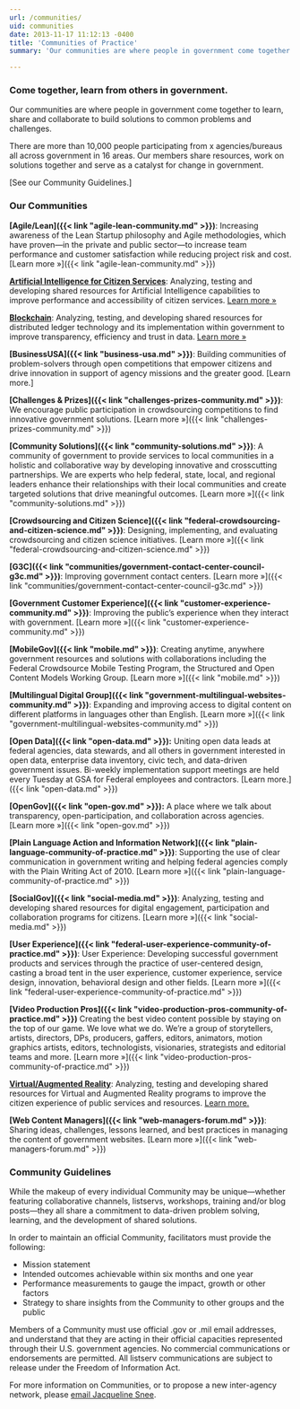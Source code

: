 ```yaml
---
url: /communities/
uid: communities
date: 2013-11-17 11:12:13 -0400
title: 'Communities of Practice'
summary: 'Our communities are where people in government come together to learn, share and collaborate to build solutions to common problems and challenges.'

---
```


### Come together, learn from others in government.

Our communities are where people in government come together to learn, share and collaborate to build solutions to common problems and challenges.

There are more than 10,000 people participating from x agencies/bureaus all across government in 16 areas. Our members share resources, work on solutions together and serve as a catalyst for  change in government.

[See our Community Guidelines.]

### Our Communities

**[Agile/Lean]({{< link "agile-lean-community.md" >}})**: Increasing awareness of the Lean Startup philosophy and Agile methodologies, which have proven—in the private and public sector—to increase team performance and customer satisfaction while reducing project risk and cost.
[Learn&nbsp;more&nbsp;»]({{< link "agile-lean-community.md" >}})

**[Artificial Intelligence for Citizen Services](https://www.gsa.gov/technology/government-it-initiatives/emerging-citizen-technology/artificial-intelligence-for-citizen-services)**: Analyzing, testing and developing shared resources for Artificial Intelligence capabilities to improve performance and accessibility of citizen services.
[Learn&nbsp;more&nbsp;»](https://www.gsa.gov/technology/government-it-initiatives/emerging-citizen-technology/artificial-intelligence-for-citizen-services)

**[Blockchain](https://www.gsa.gov/technology/government-it-initiatives/emerging-citizen-technology/blockchain)**: Analyzing, testing, and developing shared resources for distributed ledger technology and its implementation within government to improve transparency, efficiency and trust in data.
[Learn&nbsp;more&nbsp;»](https://www.gsa.gov/technology/government-it-initiatives/emerging-citizen-technology/blockchain)

**[BusinessUSA]({{< link "business-usa.md" >}})**: Building communities of problem-solvers through open competitions that empower citizens and drive innovation in support of agency missions and the greater good.
[Learn more.]

**[Challenges & Prizes]({{< link "challenges-prizes-community.md" >}})**: We encourage public participation in crowdsourcing competitions to find innovative government solutions.
[Learn&nbsp;more&nbsp;»]({{< link "challenges-prizes-community.md" >}})

**[Community Solutions]({{< link "community-solutions.md" >}})**: A community of government to provide services to local communities in a holistic and collaborative way by developing innovative and crosscutting partnerships. We are experts who help federal, state, local, and regional leaders enhance their relationships with their local communities and create targeted solutions that drive meaningful outcomes.
[Learn&nbsp;more&nbsp;»]({{< link "community-solutions.md" >}})

**[Crowdsourcing and Citizen Science]({{< link "federal-crowdsourcing-and-citizen-science.md" >}})**: Designing, implementing, and evaluating crowdsourcing and citizen science initiatives.
[Learn&nbsp;more&nbsp;»]({{< link "federal-crowdsourcing-and-citizen-science.md" >}})

**[G3C]({{< link "communities/government-contact-center-council-g3c.md" >}})**: Improving government contact centers.
[Learn&nbsp;more&nbsp;»]({{< link "communities/government-contact-center-council-g3c.md" >}})

**[Government Customer Experience]({{< link "customer-experience-community.md" >}})**: Improving the public’s experience when they interact with government.
[Learn&nbsp;more&nbsp;»]({{< link "customer-experience-community.md" >}})

**[MobileGov]({{< link "mobile.md" >}})**: Creating anytime, anywhere government resources and solutions with collaborations including the Federal Crowdsource Mobile Testing Program, the Structured and Open Content Models Working Group.
[Learn&nbsp;more&nbsp;»]({{< link "mobile.md" >}})

**[Multilingual Digital Group]({{< link "government-multilingual-websites-community.md" >}})**: Expanding and improving access to digital content on different platforms in languages other than English.
[Learn&nbsp;more&nbsp;»]({{< link "government-multilingual-websites-community.md" >}})

**[Open Data]({{< link "open-data.md" >}}):** Uniting open data leads at federal agencies, data stewards, and all others in government interested in open data, enterprise data inventory, civic tech, and data-driven government issues. Bi-weekly implementation support meetings are held every Tuesday at GSA for Federal employees and contractors.
[Learn more.]({{< link "open-data.md" >}})

**[OpenGov]({{< link "open-gov.md" >}}):** A place where we talk about transparency, open-participation, and collaboration across agencies. [Learn&nbsp;more&nbsp;»]({{< link "open-gov.md" >}})

**[Plain Language Action and Information Network]({{< link "plain-language-community-of-practice.md" >}})**: Supporting the use of clear communication in government writing and helping federal agencies comply with the Plain Writing Act of 2010.
[Learn&nbsp;more&nbsp;»]({{< link "plain-language-community-of-practice.md" >}})

**[SocialGov]({{< link "social-media.md" >}})**: Analyzing, testing and developing shared resources for digital engagement, participation and collaboration programs for citizens.
[Learn&nbsp;more&nbsp;»]({{< link "social-media.md" >}})

**[User Experience]({{< link "federal-user-experience-community-of-practice.md" >}})**: User Experience: Developing successful government products and services through the practice of user-centered design, casting a broad tent in the user experience, customer experience, service design, innovation, behavioral design and other fields.
[Learn&nbsp;more&nbsp;»]({{< link "federal-user-experience-community-of-practice.md" >}})

**[Video Production Pros]({{< link "video-production-pros-community-of-practice.md" >}})** Creating the best video content possible by staying on the top of our game. We love what we do. We’re a group of storytellers, artists, directors, DPs, producers, gaffers, editors, animators, motion graphics artists, editors, technologists, visionaries, strategists and editorial teams and more.
[Learn&nbsp;more&nbsp;»]({{< link "video-production-pros-community-of-practice.md" >}})

**[Virtual/Augmented Reality](https://www.gsa.gov/technology/government-it-initiatives/emerging-citizen-technology/virtual-and-augmented-reality)**: Analyzing, testing and developing shared resources for Virtual and Augmented Reality programs to improve the citizen experience of public services and resources.
[Learn more.](https://www.gsa.gov/technology/government-it-initiatives/emerging-citizen-technology/virtual-and-augmented-reality)

**[Web Content Managers]({{< link "web-managers-forum.md" >}})**: Sharing ideas, challenges, lessons learned, and best practices in managing the content of government websites.
[Learn&nbsp;more&nbsp;»]({{< link "web-managers-forum.md" >}})


### Community Guidelines

While the makeup of every individual Community may be unique—whether featuring collaborative channels, listservs, workshops, training and/or blog posts—they all share a commitment to data-driven problem solving, learning, and the development of shared solutions.

In order to maintain an official Community, facilitators must provide the following:

  * Mission statement
  * Intended outcomes achievable within six months and one year
  * Performance measurements to gauge the impact, growth or other factors
  * Strategy to share insights from the Community to other groups and the public

Members of a Community must use official .gov or .mil email addresses, and understand that they are acting in their official capacities represented through their U.S. government agencies. No commercial communications or endorsements are permitted. All listserv communications are subject to release under the Freedom of Information Act.

For more information on Communities, or to propose a new inter-agency network, please [email Jacqueline Snee](mailto:jacqueline.snee@gsa.gov?subject=Communities).
